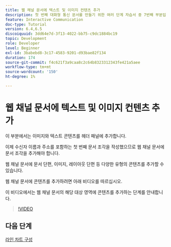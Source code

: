 ```yaml
---
title: 웹 채널 문서에 텍스트 및 이미지 컨텐츠 추가
description: 첫 번째 대화형 통신 문서를 만들기 위한 여러 단계 자습서 중 7번째 부분입니다. 이 부분에서는 이미지와 텍스트 콘텐츠를 헤더 패널에 추가합니다.
feature: Interactive Communication
doc-type: Tutorial
version: 6.4,6.5
discoiquuid: 3dd64e7d-3f13-4022-bb75-c9dc1884bc19
topic: Development
role: Developer
level: Beginner
exl-id: 3babebd8-3c17-4583-9201-d93bae82f134
duration: 174
source-git-commit: f4c621f3a9caa8c2c64b8323312343fe421a5aee
workflow-type: tm+mt
source-wordcount: '150'
ht-degree: 1%

---
```


# 웹 채널 문서에 텍스트 및 이미지 컨텐츠 추가

이 부분에서는 이미지와 텍스트 콘텐츠를 헤더 패널에 추가합니다.

이제 수신자 이름과 주소를 포함하는 첫 번째 문서 조각을 작성했으므로 웹 채널 문서에 문서 조각을 추가해야 합니다.

웹 채널 문서에 문서 단편, 이미지, 레이아웃 단편 등 다양한 유형의 콘텐츠를 추가할 수 있습니다.

웹 채널 문서에 콘텐츠를 추가하려면 아래 비디오를 따르십시오.

이 비디오에서는 웹 채널 문서의 해당 대상 영역에 콘텐츠를 추가하는 단계를 안내합니다.

>[!VIDEO](https://video.tv.adobe.com/v/22359?quality=12&learn=on)

## 다음 단계

[라인 차트 구성](./parteight.md)
